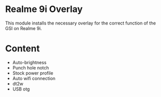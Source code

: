 # Realme 9i Overlay

This module installs the necessary overlay for the correct function of the GSI on Realme 9i.

# Content
- Auto-brightness
- Punch hole notch
- Stock power profile
- Auto wifi connection 
- dt2w
- USB otg


